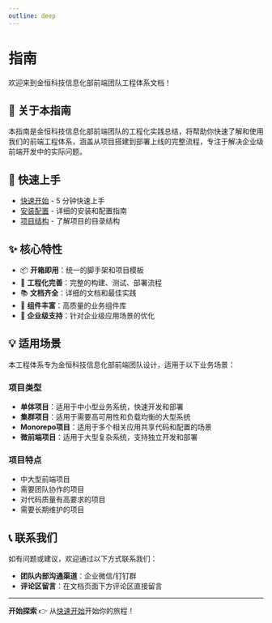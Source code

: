 ```yaml
---
outline: deep
---
```


<script setup>
import AuthorTag from '../../.vitepress/components/AuthorTag/index.vue'
</script>

<AuthorTag author="ChenYu" />

# 指南

欢迎来到金恒科技信息化部前端团队工程体系文档！

## 📖 关于本指南

本指南是金恒科技信息化部前端团队的工程化实践总结，将帮助你快速了解和使用我们的前端工程体系，涵盖从项目搭建到部署上线的完整流程，专注于解决企业级前端开发中的实际问题。

## 🚀 快速上手

- [快速开始](./getting-started) - 5 分钟快速上手
- [安装配置](./installation) - 详细的安装和配置指南
- [项目结构](./project-structure) - 了解项目的目录结构

## ✨ 核心特性

- 📦 **开箱即用**：统一的脚手架和项目模板
- 🔧 **工程化完善**：完整的构建、测试、部署流程
- 📚 **文档齐全**：详细的文档和最佳实践
- 🎨 **组件丰富**：高质量的业务组件库
- 🏢 **企业级支持**：针对企业级应用场景的优化

## 💡 适用场景

本工程体系专为金恒科技信息化部前端团队设计，适用于以下业务场景：

### 项目类型

- **单体项目**：适用于中小型业务系统，快速开发和部署
- **集群项目**：适用于需要高可用性和负载均衡的大型系统
- **Monorepo项目**：适用于多个相关应用共享代码和配置的场景
- **微前端项目**：适用于大型复杂系统，支持独立开发和部署

### 项目特点

- 中大型前端项目
- 需要团队协作的项目
- 对代码质量有高要求的项目
- 需要长期维护的项目

## 📞 联系我们

如有问题或建议，欢迎通过以下方式联系我们：

- **团队内部沟通渠道**：企业微信/钉钉群
- **评论区留言**：在文档页面下方评论区直接留言

---

**开始探索** 👉 从[快速开始](./getting-started)开始你的旅程！